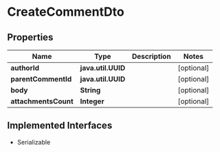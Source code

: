 

# CreateCommentDto


## Properties

Name | Type | Description | Notes
------------ | ------------- | ------------- | -------------
**authorId** | **java.util.UUID** |  |  [optional]
**parentCommentId** | **java.util.UUID** |  |  [optional]
**body** | **String** |  |  [optional]
**attachmentsCount** | **Integer** |  |  [optional]


## Implemented Interfaces

* Serializable


